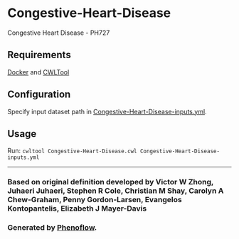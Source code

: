 # Congestive-Heart-Disease

Congestive Heart Disease - PH727

## Requirements

[Docker](https://docs.docker.com/install/) and [CWLTool](https://github.com/common-workflow-language/cwltool#install)

## Configuration

Specify input dataset path in [Congestive-Heart-Disease-inputs.yml](Congestive-Heart-Disease-inputs.yml).

## Usage

Run: `cwltool Congestive-Heart-Disease.cwl Congestive-Heart-Disease-inputs.yml`

***

### Based on original definition developed by Victor W Zhong, Juhaeri Juhaeri, Stephen R Cole, Christian M Shay, Carolyn A Chew-Graham, Penny Gordon-Larsen, Evangelos Kontopantelis, Elizabeth J Mayer-Davis
### Generated by [Phenoflow](https://kclhi.org/phenoflow).
